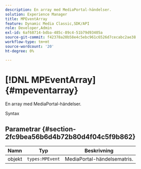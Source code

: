 ```yaml
---
description: En array med MediaPortal-händelser.
solution: Experience Manager
title: MPEventArray
feature: Dynamic Media Classic,SDK/API
role: Developer,Admin
exl-id: 6af68714-bdba-485c-89c4-51b79d93405a
source-git-commit: f42378a20b58e4c5ebc961c6526d7cecabc2ae38
workflow-type: tm+mt
source-wordcount: '20'
ht-degree: 0%

---
```


# [!DNL MPEventArray]{#mpeventarray}

En array med MediaPortal-händelser.

Syntax

## Parametrar {#section-2fc9bea56b6d4b72b80d4f04c5f9b862}

| Namn | Typ | Beskrivning |
|---|---|---|
| objekt | `types:MPEvent` | MediaPortal-händelsematris. |
